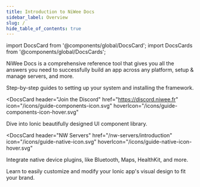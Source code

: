 ```yaml
---
title: Introduction to NiWee Docs
sidebar_label: Overview
slug: /
hide_table_of_contents: true
---
```

import DocsCard from '@components/global/DocsCard';
import DocsCards from '@components/global/DocsCards';

<head>
  <title>NiWee Docs - Your personal assistant at NiWee Productions</title>
  <meta
    name="description"
    content="Ionic Framework is an open-source UI toolkit to create your own mobile apps using web technologies with integrations for popular frameworks."
  />
  <link rel="canonical" href="https://docs.niwee.fr" />
  <link rel="alternate" href="https://docs.niwee.fr" hreflang="x-default" />
  <link rel="alternate" href="https://docs.niwee.fr" hreflang="en" />
  <meta property="og:url" content="https://docs.niwee.fr" />
</head>

NiWee Docs is a comprehensive reference tool that gives you all the answers you need to successfully build an app across any platform, setup & manage servers, and more.

<intro-end />

<DocsCards>
  <DocsCard header="The NiWee CLI" href="/intro/cli" icon="/icons/guide-installation-icon.svg" hoverIcon="/icons/guide-installation-icon-hover.svg">
    <p>Step-by-step guides to setting up your system and installing the framework.</p>
  </DocsCard>

<DocsCard
  header="Join the Discord"
  href="https://discord.niwee.fr"
  icon="/icons/guide-components-icon.svg"
  hoverIcon="/icons/guide-components-icon-hover.svg"

  <p>Dive into Ionic beautifully designed UI component library.</p>
</DocsCard>

<DocsCard
  header="NW Servers"
  href="/nw-servers/introduction"
  icon="/icons/guide-native-icon.svg"
  hoverIcon="/icons/guide-native-icon-hover.svg"

  <p>Integrate native device plugins, like Bluetooth, Maps, HealthKit, and more.</p>
</DocsCard>

  <DocsCard header="CloudPanel" href="/cloudpanel/introduction" icon="/icons/guide-theming-icon.svg" hoverIcon="/icons/guide-theming-icon-hover.svg">
    <p>Learn to easily customize and modify your Ionic app's visual design to fit your brand.</p>
  </DocsCard>
</DocsCards>